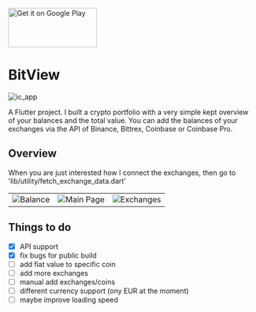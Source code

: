 <a href='https://play.google.com/store/apps/details?id=com.portfolio.bitview&pcampaignid=MKT-Other-global-all-co-prtnr-py-PartBadge-Mar2515-1'><img alt='Get it on Google Play' src='https://play.google.com/intl/en_us/badges/images/generic/en_badge_web_generic.png' width=180, height=80/></a>

# BitView

![ic_app](https://user-images.githubusercontent.com/35738310/56090106-c0db8880-5e9d-11e9-8993-9a49208c5347.png)



A Flutter project. I built a crypto portfolio with a very simple kept overview of your balances and the total value.
You can add the balances of your exchanges via the API of Binance, Bittrex, Coinbase or Coinbase Pro.

## Overview
When you are just interested how I connect the exchanges, then go to 'lib/utility/fetch_exchange_data.dart'

|                                   |                                           |                                 |
|      :---------:                  |            :------------------:           |   :----------------------:      | 
| ![Balance](https://user-images.githubusercontent.com/35738310/56091858-7addef00-5eb4-11e9-8315-25f0635a320e.png) | ![Main Page](https://user-images.githubusercontent.com/35738310/56091829-220e5680-5eb4-11e9-9c5c-bc4b435dffc6.png) | ![Exchanges](https://user-images.githubusercontent.com/35738310/56091861-829d9380-5eb4-11e9-84e2-b1cae9c0db6d.png) |
                                                       
## Things to do

- [x] API support
- [x] fix bugs for public build
- [ ] add fiat value to specific coin
- [ ] add more exchanges
- [ ] manual add exchanges/coins
- [ ] different currency support (ony EUR at the moment)
- [ ] maybe improve loading speed
